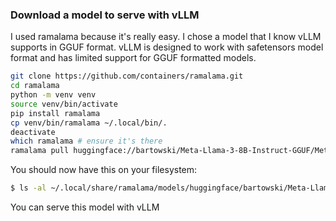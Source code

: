 ### Download a model to serve with vLLM

I used ramalama because it's really easy. I chose a model that I know vLLM supports in GGUF format.
vLLM is designed to work with safetensors model format and has limited support for GGUF formatted models.

```bash
git clone https://github.com/containers/ramalama.git
cd ramalama
python -m venv venv
source venv/bin/activate
pip install ramalama
cp venv/bin/ramalama ~/.local/bin/.
deactivate
which ramalama # ensure it's there
ramalama pull huggingface://bartowski/Meta-Llama-3-8B-Instruct-GGUF/Meta-Llama-3-8B-Instruct-Q5_K_M.gguf
```

You should now have this on your filesystem:

```bash
$ ls -al ~/.local/share/ramalama/models/huggingface/bartowski/Meta-Llama-3-8B-Instruct-GGUF/Meta-Llama-3-8B-Instruct-Q5_K_M.gguf
```

You can serve this model with vLLM
